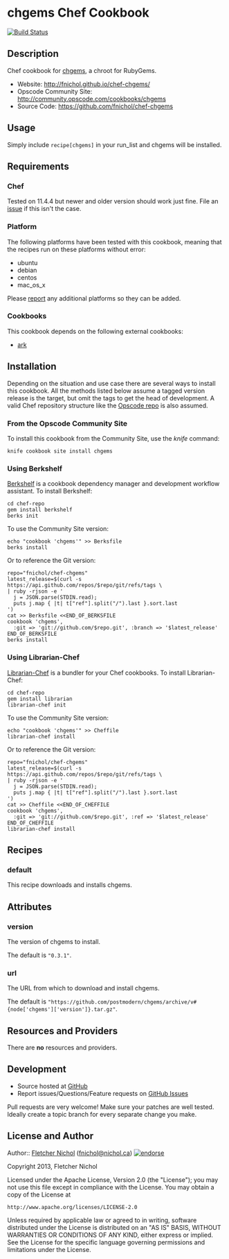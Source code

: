 # <a name="title"></a> chgems Chef Cookbook

[![Build Status](https://travis-ci.org/fnichol/chef-chgems.png?branch=master)](https://travis-ci.org/fnichol/chef-chgems)

## <a name="description"></a> Description

Chef cookbook for [chgems][chgems], a chroot for RubyGems.

* Website: http://fnichol.github.io/chef-chgems/
* Opscode Community Site: http://community.opscode.com/cookbooks/chgems
* Source Code: https://github.com/fnichol/chef-chgems

## <a name="usage"></a> Usage

Simply include `recipe[chgems]` in your run\_list and chgems will be installed.

## <a name="requirements"></a> Requirements

### <a name="requirements-chef"></a> Chef

Tested on 11.4.4 but newer and older version should work just fine.
File an [issue][issues] if this isn't the case.

### <a name="requirements-platform"></a> Platform

The following platforms have been tested with this cookbook, meaning that the
recipes run on these platforms without error:

* ubuntu
* debian
* centos
* mac\_os\_x

Please [report][issues] any additional platforms so they can be added.

### <a name="requirements-cookbooks"></a> Cookbooks

This cookbook depends on the following external cookbooks:

* [ark][ark_cb]

## <a name="installation"></a> Installation

Depending on the situation and use case there are several ways to install
this cookbook. All the methods listed below assume a tagged version release
is the target, but omit the tags to get the head of development. A valid
Chef repository structure like the [Opscode repo][chef_repo] is also assumed.

### <a name="installation-site"></a> From the Opscode Community Site

To install this cookbook from the Community Site, use the *knife* command:

    knife cookbook site install chgems

### <a name="installation-berkshelf"></a> Using Berkshelf

[Berkshelf][berkshelf] is a cookbook dependency manager and development
workflow assistant. To install Berkshelf:

    cd chef-repo
    gem install berkshelf
    berks init

To use the Community Site version:

    echo "cookbook 'chgems'" >> Berksfile
    berks install

Or to reference the Git version:

    repo="fnichol/chef-chgems"
    latest_release=$(curl -s https://api.github.com/repos/$repo/git/refs/tags \
    | ruby -rjson -e '
      j = JSON.parse(STDIN.read);
      puts j.map { |t| t["ref"].split("/").last }.sort.last
    ')
    cat >> Berksfile <<END_OF_BERKSFILE
    cookbook 'chgems',
      :git => 'git://github.com/$repo.git', :branch => '$latest_release'
    END_OF_BERKSFILE
    berks install

### <a name="installation-librarian"></a> Using Librarian-Chef

[Librarian-Chef][librarian] is a bundler for your Chef cookbooks.
To install Librarian-Chef:

    cd chef-repo
    gem install librarian
    librarian-chef init

To use the Community Site version:

    echo "cookbook 'chgems'" >> Cheffile
    librarian-chef install

Or to reference the Git version:

    repo="fnichol/chef-chgems"
    latest_release=$(curl -s https://api.github.com/repos/$repo/git/refs/tags \
    | ruby -rjson -e '
      j = JSON.parse(STDIN.read);
      puts j.map { |t| t["ref"].split("/").last }.sort.last
    ')
    cat >> Cheffile <<END_OF_CHEFFILE
    cookbook 'chgems',
      :git => 'git://github.com/$repo.git', :ref => '$latest_release'
    END_OF_CHEFFILE
    librarian-chef install

## <a name="recipes"></a> Recipes

### <a name="recipes-default"></a> default

This recipe downloads and installs chgems.

## <a name="attributes"></a> Attributes

### <a name="attributes-version"></a> version

The version of chgems to install.

The default is `"0.3.1"`.

### <a name="attributes-url"></a> url

The URL from which to download and install chgems.

The default is `"https://github.com/postmodern/chgems/archive/v#{node['chgems']['version']}.tar.gz"`.

## <a name="lwrps"></a> Resources and Providers

There are **no** resources and providers.

## <a name="development"></a> Development

* Source hosted at [GitHub][repo]
* Report issues/Questions/Feature requests on [GitHub Issues][issues]

Pull requests are very welcome! Make sure your patches are well tested.
Ideally create a topic branch for every separate change you make.

## <a name="license"></a> License and Author

Author:: [Fletcher Nichol][fnichol] (<fnichol@nichol.ca>) [![endorse](http://api.coderwall.com/fnichol/endorsecount.png)](http://coderwall.com/fnichol)

Copyright 2013, Fletcher Nichol

Licensed under the Apache License, Version 2.0 (the "License");
you may not use this file except in compliance with the License.
You may obtain a copy of the License at

    http://www.apache.org/licenses/LICENSE-2.0

Unless required by applicable law or agreed to in writing, software
distributed under the License is distributed on an "AS IS" BASIS,
WITHOUT WARRANTIES OR CONDITIONS OF ANY KIND, either express or implied.
See the License for the specific language governing permissions and
limitations under the License.

[ark_cb]:       http://community.opscode.com/cookbooks/ark
[berkshelf]:    http://berkshelf.com/
[chef_repo]:    https://github.com/opscode/chef-repo
[cheffile]:     https://github.com/applicationsonline/librarian/blob/master/lib/librarian/chef/templates/Cheffile
[chgems]:       https://github.com/postmodern/chgems
[librarian]:    https://github.com/applicationsonline/librarian#readme

[fnichol]:      https://github.com/fnichol
[repo]:         https://github.com/fnichol/chef-chgems
[issues]:       https://github.com/fnichol/chef-chgems/issues

